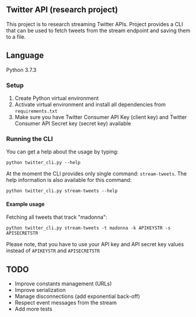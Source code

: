 ## Twitter API (research project)

This project is to research streaming Twitter APIs. 
Project provides a CLI that can be used to fetch tweets from the stream endpoint and saving them to a file.

## Language
Python 3.7.3

### Setup
1. Create Python virtual environment
2. Activate virtual environment and install 
all dependencies from `requirements.txt`
3. Make sure you have Twitter Consumer API Key (client key) and 
Twitter Consumer API Secret key (secret key) available

### Running the CLI
You can get a help about the usage by typing:
```
python twitter_cli.py --help
```

At the moment the CLI provides only single command: `stream-tweets`. 
The help information is also available for this command:
```
python twitter_cli.py stream-tweets --help
```

#### Example usage
Fetching all tweets that track "madonna":
```
python twitter_cli.py stream-tweets -t madonna -k APIKEYSTR -s APISECRETSTR
```
Please note, that you have to use your API key and API secret key values instead of `APIKEYSTR` and `APISECRETSTR`

## TODO
- Improve constants management (URLs)
- Improve serialization
- Manage disconnections (add exponential back-off)
- Respect event messages from the stream
- Add more tests
